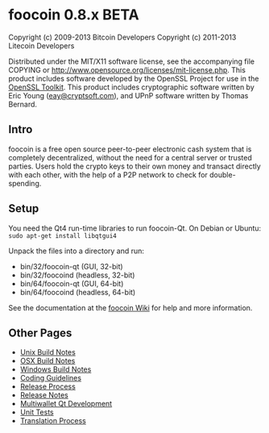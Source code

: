 foocoin 0.8.x BETA
====================

Copyright (c) 2009-2013 Bitcoin Developers
Copyright (c) 2011-2013 Litecoin Developers

Distributed under the MIT/X11 software license, see the accompanying
file COPYING or http://www.opensource.org/licenses/mit-license.php.
This product includes software developed by the OpenSSL Project for use in the [OpenSSL Toolkit](http://www.openssl.org/). This product includes
cryptographic software written by Eric Young ([eay@cryptsoft.com](mailto:eay@cryptsoft.com)), and UPnP software written by Thomas Bernard.


Intro
---------------------
foocoin is a free open source peer-to-peer electronic cash system that is
completely decentralized, without the need for a central server or trusted
parties.  Users hold the crypto keys to their own money and transact directly
with each other, with the help of a P2P network to check for double-spending.


Setup
---------------------
You need the Qt4 run-time libraries to run foocoin-Qt. On Debian or Ubuntu:
	`sudo apt-get install libqtgui4`

Unpack the files into a directory and run:

- bin/32/foocoin-qt (GUI, 32-bit)
- bin/32/foocoind (headless, 32-bit)
- bin/64/foocoin-qt (GUI, 64-bit)
- bin/64/foocoind (headless, 64-bit)

See the documentation at the [foocoin Wiki](http://foocoin.info)
for help and more information.


Other Pages
---------------------
- [Unix Build Notes](build-unix.md)
- [OSX Build Notes](build-osx.md)
- [Windows Build Notes](build-msw.md)
- [Coding Guidelines](coding.md)
- [Release Process](release-process.md)
- [Release Notes](release-notes.md)
- [Multiwallet Qt Development](multiwallet-qt.md)
- [Unit Tests](unit-tests.md)
- [Translation Process](translation_process.md)

